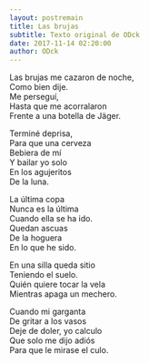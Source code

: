 ```yaml
---
layout: postremain
title: Las brujas
subtitle: Texto original de ODck
date: 2017-11-14 02:20:00
author: ODck
---
```


Las brujas me cazaron de noche,  
Como bien dije.  
Me perseguí,  
Hasta que me acorralaron  
Frente a una botella de Jäger.  

Terminé deprisa,  
Para que una cerveza  
Bebiera de mí  
Y bailar yo solo  
En los agujeritos  
De la luna.  

La última copa  
Nunca es la última  
Cuando ella se ha ido.  
Quedan ascuas  
De la hoguera  
En lo que he sido.  

En una silla queda sitio  
Teniendo el suelo.  
Quién quiere tocar la vela  
Mientras apaga un mechero.  

Cuando mi garganta  
De gritar a los vasos  
Deje de doler, yo calculo  
Que solo me dijo adiós  
Para que le mirase el culo.  
